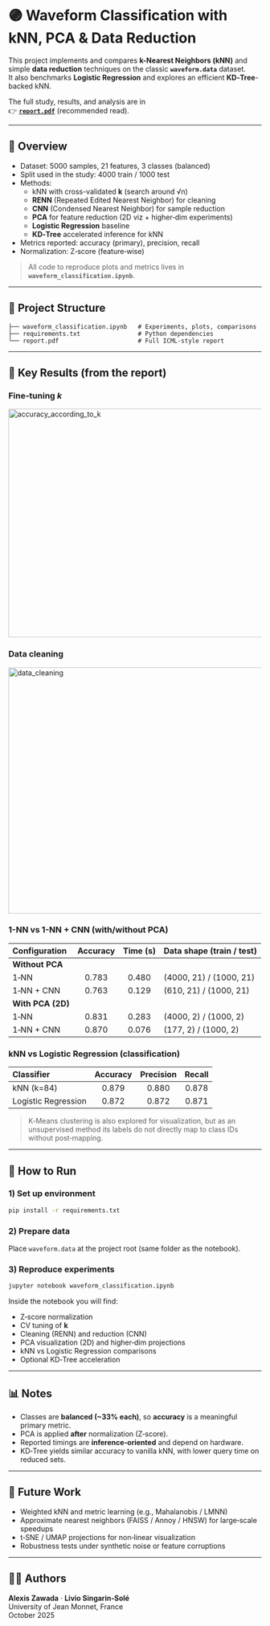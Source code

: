 # 🟣 Waveform Classification with kNN, PCA & Data Reduction

This project implements and compares **k-Nearest Neighbors (kNN)** and simple **data reduction** techniques on the classic **`waveform.data`** dataset.  
It also benchmarks **Logistic Regression** and explores an efficient **KD‑Tree**-backed kNN.

The full study, results, and analysis are in  
👉 **[`report.pdf`](./report.pdf)** (recommended read).

---

## 📘 Overview

- Dataset: 5000 samples, 21 features, 3 classes (balanced)
- Split used in the study: 4000 train / 1000 test
- Methods:
  - kNN with cross-validated **k** (search around √n)
  - **RENN** (Repeated Edited Nearest Neighbor) for cleaning
  - **CNN** (Condensed Nearest Neighbor) for sample reduction
  - **PCA** for feature reduction (2D viz + higher‑dim experiments)
  - **Logistic Regression** baseline
  - **KD‑Tree** accelerated inference for kNN
- Metrics reported: accuracy (primary), precision, recall
- Normalization: Z‑score (feature‑wise)

> All code to reproduce plots and metrics lives in **`waveform_classification.ipynb`**.

---

## 🧩 Project Structure

```
├── waveform_classification.ipynb   # Experiments, plots, comparisons
├── requirements.txt                # Python dependencies
└── report.pdf                      # Full ICML-style report
```

---

## 🧠 Key Results (from the report)

### Fine-tuning $k$
<img width="584" height="455" alt="accuracy_according_to_k" src="https://github.com/user-attachments/assets/456fd624-5f10-4c63-b478-03de6e52ee24" />

### Data cleaning
<img width="1489" height="490" alt="data_cleaning" src="https://github.com/user-attachments/assets/7be8922b-75f2-453d-835e-6a8fcea7d638" />

### 1-NN vs 1-NN + CNN (with/without PCA)

| Configuration              | Accuracy | Time (s) | Data shape (train / test) |
|:---------------------------|:--------:|:--------:|:---------------------------|
| **Without PCA**            |          |          |                            |
| 1‑NN                       | 0.783    | 0.480    | (4000, 21) / (1000, 21)    |
| 1‑NN + CNN                 | 0.763    | 0.129    | (610, 21)  / (1000, 21)    |
| **With PCA (2D)**          |          |          |                            |
| 1‑NN                       | 0.831    | 0.283    | (4000, 2)  / (1000, 2)     |
| 1‑NN + CNN                 | 0.870    | 0.076    | (177, 2)   / (1000, 2)     |

### kNN vs Logistic Regression (classification)

| Classifier             | Accuracy | Precision | Recall |
|:-----------------------|:--------:|:---------:|:------:|
| kNN (k=84)             | 0.879    | 0.880     | 0.878  |
| Logistic Regression    | 0.872    | 0.872     | 0.871  |

> K‑Means clustering is also explored for visualization, but as an unsupervised method its labels do not directly map to class IDs without post‑mapping.

---

## 🎯 How to Run

### 1) Set up environment
```bash
pip install -r requirements.txt
```

### 2) Prepare data
Place `waveform.data` at the project root (same folder as the notebook).

### 3) Reproduce experiments
```bash
jupyter notebook waveform_classification.ipynb
```
Inside the notebook you will find:
- Z‑score normalization
- CV tuning of **k**
- Cleaning (RENN) and reduction (CNN)
- PCA visualization (2D) and higher‑dim projections
- kNN vs Logistic Regression comparisons
- Optional KD‑Tree acceleration

---

## 📊 Notes

- Classes are **balanced (~33% each)**, so **accuracy** is a meaningful primary metric.
- PCA is applied **after** normalization (Z‑score).
- Reported timings are **inference‑oriented** and depend on hardware.
- KD‑Tree yields similar accuracy to vanilla kNN, with lower query time on reduced sets.

---

## 🚀 Future Work

- Weighted kNN and metric learning (e.g., Mahalanobis / LMNN)
- Approximate nearest neighbors (FAISS / Annoy / HNSW) for large‑scale speedups
- t‑SNE / UMAP projections for non‑linear visualization
- Robustness tests under synthetic noise or feature corruptions

---

## 🧑‍💻 Authors

**Alexis Zawada** · **Livio Singarin‑Solé**  
University of Jean Monnet, France  
October 2025
